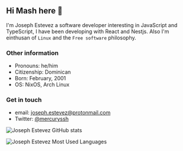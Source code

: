 ## Hi Mash here 🤟

I'm Joseph Estevez a software developer interesting in JavaScript and TypeScript, I have been developing with React and Nestjs.
Also I'm einthusan of `Linux` and the `Free software` philosophy.

### Other information

- Pronouns: he/him
- Citizenship: Dominican
- Born: February, 2001
- OS: NixOS, Arch Linux

### Get in touch

- email: <joseph.estevez@protonmail.com>
- Twitter: [@mercuryssh](https://twitter.com/mercuryssh)

![Joseph Estevez GitHub stats](https://github-readme-stats.vercel.app/api?username=mercuryssh&text_color=ffffff&bg_color=080808&border_radius=4&icon_color=ffffff&title_color=ffffff&show_icons=true)

![Joseph Estevez Most Used Languages](https://github-readme-stats.vercel.app/api/top-langs/?username=mercuryssh&layout=compact&text_color=ffffff&bg_color=080808&border_radius=4&title_color=ffffff)

